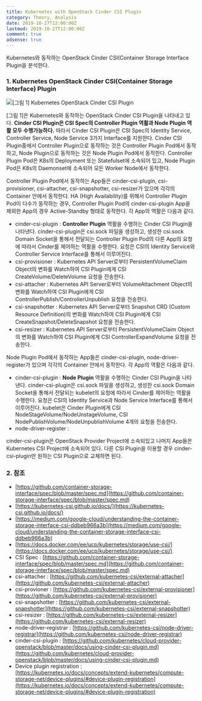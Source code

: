 ```yaml
---
title: Kubernetes with OpenStack Cinder CSI Plugin
category: Theory, Analysis
date: 2019-10-27T12:00:00Z
lastmod: 2019-10-27T12:00:00Z
comment: true
adsense: true
---
```


Kubernetes와 동작하는 OpenStack Cinder CSI(Container Storage Interface Plugin을 분석한다.

### 1. Kubernetes OpenStack Cinder CSI(Container Storage Interface) Plugin

![[그림 1] Kubernetes OpenStack Cinder CSI Plugin]({{site.baseurl}}/images/theory_analysis/Kubernetes_OpenStack_Cinder_CSI_Plugin/OpenStack_Cinder_CSI_Plugin.PNG)

[그림 1]은 Kubernetes와 동작하는 OpenStack Cinder CSI Plugin을 나타내고 있다. **Cinder CSI Plugin은 CSI Spec의 Controller Plugin 역활과 Node Plugin 역활 모두 수행가능하다.** 따라서 Cinder CSI Plugin은 CSI Spec의 Identity Service, Controller Service, Node Service 3가지 Interface를 지원한다. Cinder CSI Plugin중에서 Controller Plugin으로 동작하는 것은 Controller Plugin Pod에서 동작하고, Node Plugin으로 동작하는 것은 Node Plugin Pod에서 동작한다. Controller Plugin Pod은 K8s의 Deployment 또는 Statefulset에 소속되어 있고, Node Plugin Pod은 K8s의 Daemonset에 소속되어 모든 Worker Node에서 동작한다.

Controller Plugin Pod에서 동작하는 App들은 cinder-csi-plugin, csi-provisioner, csi-attacher, csi-snapshotter, csi-resizer가 있으며 각각의 Container 안에서 동작한다. HA (High Availability)를 위해서 Controller Plugin Pod이 다수가 동작하는 경우, Controller Plugin Pod의 cinder-csi-plugin App을 제외한 App의 경우 Active-Standby 형태로 동작한다. 각 App의 역활은 다음과 같다.

* cinder-csi-plugin : **Controller Plugin** 역활을 수행하는 Cinder CSI Plugin을 나타낸다. cinder-csi-plugin은 csi.sock 파일을 생성하고, 생성한 csi.sock Domain Socket을 통해서 전달되는 Controller Plugin Pod의 다른 App의 요청에 따라서 Cinder를 제어하는 역활을 수행한다. 요청은 CSI의 Identity Service와 Controller Service Interface를 통해서 이루어진다.
* csi-provisioner : Kubernetes API Server로부터 PersistentVolumeClaim Object의 변화를 Watch하여 CSI Plugin에게 CSI CreateVolume/DeleteVolume 요청을 전송한다.
* csi-attacher : Kubernetes API Server로부터 VolumeAttachment Object의 변화를 Watch하여 CSI Plugin에게 CSI ControllerPublish/ControllerUnpublish 요청을 전송한다.
* csi-snapshotter : Kubernetes API Server로부터 Snapshot CRD (Custom Resource Definition)의 변화를 Watch하여 CSI Plugin에게 CSI CreateSnapshot/DeleteSnapshot 요청을 전송한다.
* csi-resizer : Kubernetes API Server로부터 PersistentVolumeClaim Object의 변화를 Watch하여 CSI Plugin에게 CSI ControllerExpandVolume 요청을 전송한다.

Node Plugin Pod에서 동작하는 App들은 cinder-csi-plugin, node-driver-register가 있으며 각각의 Container 안에서 동작한다. 각 App의 역활은 다음과 같다.

* cinder-csi-plugin : **Node Plugin** 역활을 수행하는 Cinder CSI Plugin을 나타낸다. cinder-csi-plugin은 csi.sock 파일을 생성하고, 생성한 csi.sock Domain Socket을 통해서 전달되는 kubelet의 요청에 따라서 Cinder를 제어하는 역활을 수행한다. 요청은 CSI의 Identity Service과 Node Service Interface를 통해서 이루어진다. kubelet은 Cinder Plugin에게 CSI NodeStageVolume/NodeUnstageVolume, CSI NodePublishVolume/NodeUnpublishVolume 4개의 요청을 전송한다.
* node-driver-register : 

cinder-csi-plugin은 OpenStack Provider Project에 소속되있고 나머지 App들은 Kubernetes CSI Project에 소속되어 있다. 다른 CSI Plugin을 이용할 경우 cinder-csi-plugin만 원하는 CSI Plugin으로 교체하면 된다.

### 2. 참조

* [https://github.com/container-storage-interface/spec/blob/master/spec.md](https://github.com/container-storage-interface/spec/blob/master/spec.md)
* [https://kubernetes-csi.github.io/docs/](https://kubernetes-csi.github.io/docs/)
* [https://medium.com/google-cloud/understanding-the-container-storage-interface-csi-ddbeb966a3b](https://medium.com/google-cloud/understanding-the-container-storage-interface-csi-ddbeb966a3b)
* [https://docs.docker.com/ee/ucp/kubernetes/storage/use-csi/](https://docs.docker.com/ee/ucp/kubernetes/storage/use-csi/)
* CSI Spec : [https://github.com/container-storage-interface/spec/blob/master/spec.md](https://github.com/container-storage-interface/spec/blob/master/spec.md)
* csi-attacher : [https://github.com/kubernetes-csi/external-attacher](https://github.com/kubernetes-csi/external-attacher)
* csi-provioner : [https://github.com/kubernetes-csi/external-provisioner](https://github.com/kubernetes-csi/external-provisioner)
* csi-snapshotter : [https://github.com/kubernetes-csi/external-snapshotter](https://github.com/kubernetes-csi/external-snapshotter)
* csi-resizer : [https://github.com/kubernetes-csi/external-resizer](https://github.com/kubernetes-csi/external-resizer)
* node-driver-registrar : [https://github.com/kubernetes-csi/node-driver-registrar](https://github.com/kubernetes-csi/node-driver-registrar)
* cinder-csi-plugin : [https://github.com/kubernetes/cloud-provider-openstack/blob/master/docs/using-cinder-csi-plugin.md](https://github.com/kubernetes/cloud-provider-openstack/blob/master/docs/using-cinder-csi-plugin.md)
* Device plugin registration : [https://kubernetes.io/docs/concepts/extend-kubernetes/compute-storage-net/device-plugins/#device-plugin-registration](https://kubernetes.io/docs/concepts/extend-kubernetes/compute-storage-net/device-plugins/#device-plugin-registration)
